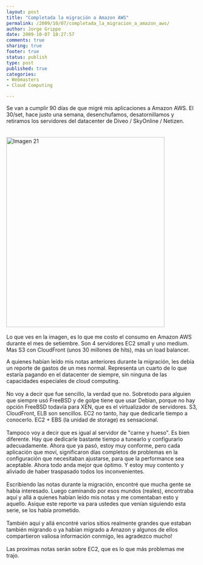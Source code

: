 ```yaml
--- 
layout: post
title: "Completada la migración a Amazon AWS"
permalink: /2009/10/07/completada_la_migracion_a_amazon_aws/
author: Jorge Grippo
date: 2009-10-07 18:27:57
comments: true
sharing: true
footer: true
status: publish
type: post
published: true
categories: 
- Webmasters
- Cloud Computing

---
```

<!-- 108 -->
Se van a cumplir 90 días de que migré mis aplicaciones a Amazon AWS. El 30/set, hace justo una semana, desenchufamos, desatornillamos y retiramos los servidores del datacenter de Diveo / SkyOnline / Netizen.&nbsp; <br /><br /><br /> <a href="http://www.flickr.com/photos/grippo/3991339696/" title="Imagen 21 por jorge_grippo, en Flickr"><img src="http://farm3.static.flickr.com/2457/3991339696_4c71c44a23.jpg" alt="Imagen 21" height="500" width="416" /></a><br /><br />Lo que ves en la imagen, es lo que me costo el consumo en Amazon AWS durante el mes de setiembre. Son 4 servidores EC2 small y uno medium. Mas S3 con CloudFront (unos 30 millones de hits), más un load balancer. <br />

<!--more-->
A quienes habían leído mis notas anteriores durante la migración, les debía un reporte de gastos de un mes normal. Representa un cuarto de lo que estaría pagando en el datacenter de siempre, sin ninguna de las capacidades especiales de cloud computing.<br /><br />No voy a decir que fue sencillo, la verdad que no. Sobretodo para alguien que siempre usó FreeBSD y de golpe tiene que usar Debian, porque no hay opción FreeBSD todavía para XEN, que es el virtualizador de servidores. S3, CloudFront, ELB son sencillos. EC2 no tanto, hay que dedicarle tiempo a conocerlo. EC2 + EBS (la unidad de storage) es sensacional.<br /><br />Tampoco voy a decir que es igual al servidor de "carne y hueso". Es bien diferente. Hay que dedicarle bastante tiempo a tunearlo y configurarlo adecuadamente. Ahora que ya pasó, estoy muy conforme, pero cada aplicación que moví, significaron días completos de problemas en la configuración que necesitaban ajustarse, para que la performance sea aceptable. Ahora todo anda mejor que óptimo. Y estoy muy contento y aliviado de haber traspasado todos los inconvenientes.<br /><br />Escribiendo las notas durante la migración, encontré que mucha gente se había interesado. Luego caminando por esos mundos (reales), encontraba aquí y allá a quienes habían leído mis notas y me comentaban esto y aquello. Asique este reporte va para ustedes que venían siguiendo esta serie, se los había prometido.<br /><br />También aquí y allá encontré varios sitios realmente grandes que estaban también migrando o ya habían migrado a Amazon y algunos de ellos compartieron valiosa información conmigo, les agradezco mucho!<br /><br />Las proximas notas serán sobre EC2, que es lo que más problemas me trajo.<br /><br /><br /><br /><br />


